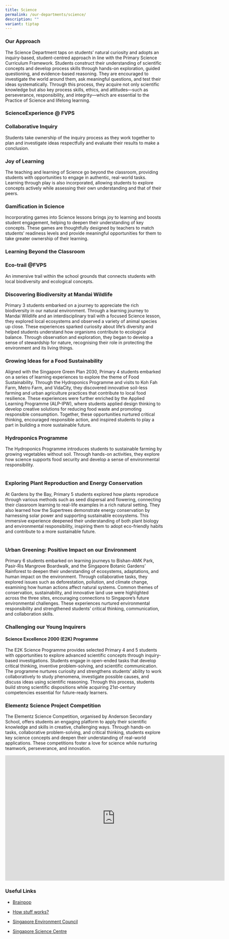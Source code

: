 ```yaml
---
title: Science
permalink: /our-departments/science/
description: ""
variant: tiptap
---
```

<h3><strong>Our Approach</strong></h3>
<p>The Science Department taps on students’ natural curiosity and adopts
an inquiry-based, student-centred approach in line with the Primary Science
Curriculum Framework. Students construct their understanding of scientific
concepts and develop process skills through hands-on exploration, guided
questioning, and evidence-based reasoning. They are encouraged to investigate
the world around them, ask meaningful questions, and test their ideas systematically.
Through this process, they acquire not only scientific knowledge but also
key process skills, ethics, and attitudes—such as perseverance, responsibility,
and integrity—which are essential to the Practice of Science and lifelong
learning.</p>
<h3><strong>ScienceExperience @ FVPS</strong></h3>
<h3><strong>Collaborative Inquiry</strong></h3>
<p>Students take ownership of the inquiry process as they work together to
plan and investigate ideas respectfully and evaluate their results to make
a conclusion.</p>
<h3><strong>Joy of Learning</strong></h3>
<p>The teaching and learning of Science go beyond the classroom, providing
students with opportunities to engage in authentic, real-world tasks. Learning
through play is also incorporated, allowing students to explore concepts
actively while assessing their own understanding and that of their peers.</p>
<h3><strong>Gamification in Science</strong></h3>
<p>Incorporating games into Science lessons brings joy to learning and boosts
student engagement, helping to deepen their understanding of key concepts.
These games are thoughtfully designed by teachers to match students’ readiness
levels and provide meaningful opportunities for them to take greater ownership
of their learning.</p>
<h3><strong>Learning Beyond the Classroom</strong></h3>
<h3><strong>Eco-trail @FVPS</strong></h3>
<p>An immersive trail within the school grounds that connects students with
local biodiversity and ecological concepts.</p>
<h3><strong>Discovering Biodiversity at Mandai Wildlife</strong></h3>
<p>Primary 3 students embarked on a journey to appreciate the rich biodiversity
in our natural environment. Through a learning journey to Mandai Wildlife
and an interdisciplinary trail with a focused Science lesson, they explored
local ecosystems and observed a variety of animal species up close. These
experiences sparked curiosity about life’s diversity and helped students
understand how organisms contribute to ecological balance. Through observation
and exploration, they began to develop a sense of stewardship for nature,
recognising their role in protecting the environment and its living things.</p>
<h3><strong>Growing Ideas for a Food Sustainability</strong></h3>
<p>Aligned with the Singapore Green Plan 2030, Primary 4 students embarked
on a series of learning experiences to explore the theme of Food Sustainability.
Through the Hydroponics Programme and visits to Koh Fah Farm, Metro Farm,
and VidaCity, they discovered innovative soil-less farming and urban agriculture
practices that contribute to local food resilience. These experiences were
further enriched by the Applied Learning Programme (ALP-IPW), where students
applied design thinking to develop creative solutions for reducing food
waste and promoting responsible consumption. Together, these opportunities
nurtured critical thinking, encouraged responsible action, and inspired
students to play a part in building a more sustainable future.</p>
<p></p>
<h3><strong>Hydroponics Programme</strong></h3>
<p>The Hydroponics Programme introduces students to sustainable farming by
growing vegetables without soil. Through hands-on activities, they explore
how science supports food security and develop a sense of environmental
responsibility.
<br>
<br>
</p>
<h3><strong>Exploring Plant Reproduction and Energy Conservation</strong></h3>
<p>At Gardens by the Bay, Primary 5 students explored how plants reproduce
through various methods such as seed dispersal and flowering, connecting
their classroom learning to real-life examples in a rich natural setting.
They also learned how the Supertrees demonstrate energy conservation by
harnessing solar power and supporting sustainable ecosystems. This immersive
experience deepened their understanding of both plant biology and environmental
responsibility, inspiring them to adopt eco-friendly habits and contribute
to a more sustainable future.
<br>
<br>
</p>
<h3><strong>Urban Greening: Positive Impact on our Environment</strong></h3>
<p>Primary 6 students embarked on learning journeys to Bishan-AMK Park, Pasir-Ris
Mangrove Boardwalk, and the Singapore Botanic Gardens’ Rainforest to deepen
their understanding of ecosystems, adaptations, and human impact on the
environment. Through collaborative tasks, they explored issues such as
deforestation, pollution, and climate change, examining how human actions
affect natural systems. Common themes of conservation, sustainability,
and innovative land use were highlighted across the three sites, encouraging
connections to Singapore’s future environmental challenges. These experiences
nurtured environmental responsibility and strengthened students’ critical
thinking, communication, and collaboration skills.</p>
<h3><strong>Challenging our Young Inquirers</strong></h3>
<h4><strong>Science Excellence 2000 (E2K) Programme</strong></h4>
<p>The E2K Science Programme provides selected Primary 4 and 5 students with
opportunities to explore advanced scientific concepts through inquiry-based
investigations. Students engage in open-ended tasks that develop critical
thinking, inventive problem-solving, and scientific communication. The
programme nurtures curiosity and strengthens students’ ability to work
collaboratively to study phenomena, investigate possible causes, and discuss
ideas using scientific reasoning. Through this process, students build
strong scientific dispositions while acquiring 21st-century competencies
essential for future-ready learners.</p>
<h3><strong>Elementz Science Project Competition</strong></h3>
<p>The Elementz Science Competition, organised by Anderson Secondary School,
offers students an engaging platform to apply their scientific knowledge
and skills in creative, challenging ways. Through hands-on tasks, collaborative
problem-solving, and critical thinking, students explore key science concepts
and deepen their understanding of real-world applications. These competitions
foster a love for science while nurturing teamwork, perseverance, and innovation.
<br>
</p>
<div class="iframe-wrapper">
<iframe height="400" width="700" allowfullscreen="true" frameborder="0" src="https://docs.google.com/presentation/d/e/2PACX-1vSQfQfteXsFZTbLjlTJx3boISU8igUdgRvsguCXFYY6q0QvIbiLa5xl97Uw7uQNLYkojc2Qv0Wjvujv/pubembed?start=true&amp;loop=true&amp;delayms=3000"></iframe>
</div>
<h3><strong>Useful Links</strong></h3>
<ul data-tight="true" class="tight">
<li>
<p><a href="https://www.brainpop.com/" rel="noopener noreferrer nofollow" target="_blank">Brainpop</a>
</p>
</li>
<li>
<p><a href="https://www.howstuffworks.com/" rel="noopener noreferrer nofollow" target="_blank">How stuff works?</a>
</p>
</li>
<li>
<p><a href="https://www.sec.org.sg/" rel="noopener noreferrer nofollow" target="_blank">Singapore Environment Council</a>
</p>
</li>
<li>
<p><a href="https://www.science.edu.sg" rel="noopener noreferrer nofollow" target="_blank">Singapore Science Centre</a>
</p>
</li>
</ul>
<p></p>